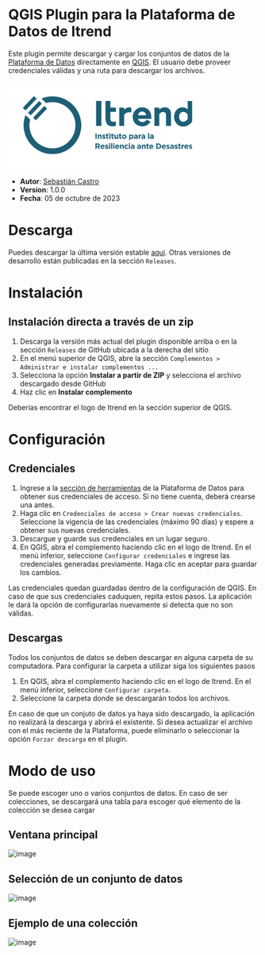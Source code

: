 # QGIS Plugin para la Plataforma de Datos de Itrend

Este plugin permite descargar y cargar los conjuntos de datos de la [Plataforma de Datos](https://www.plataformadedatos.cl) directamente en [QGIS](https://www.qgis.org). El usuario debe proveer credenciales válidas y una ruta para descargar los archivos.

<img src="logo.svg" width="400px" height="auto">

- **Autor**: [Sebastián Castro](https://github.com/sebacastroh)
- **Version**: 1.0.0
- **Fecha**: 05 de octubre de 2023

# Descarga

Puedes descargar la última versión estable [aquí](https://github.com/ItrendCL/pdd-qgis-plugin/releases/download/v1.0.0/pdd-qgis-plugin.zip). Otras versiones de desarrollo están publicadas en la sección ```Releases```.

# Instalación

## Instalación directa a través de un zip

1. Descarga la versión más actual del plugin disponible arriba o en la sección ```Releases``` de GitHub ubicada a la derecha del sitio
2. En el menú superior de QGIS, abre la sección ```Complementos > Administrar e instalar complementos ...```
3. Selecciona la opción **Instalar a partir de ZIP** y selecciona el archivo descargado desde GitHub
4. Haz clic en **Instalar complemento**

Deberías encontrar el logo de Itrend en la sección superior de QGIS.

# Configuración

## Credenciales

1. Ingrese a la [sección de herramientas](https://www.plataformadedatos.cl/tools) de la Plataforma de Datos para obtener sus credenciales de acceso. Si no tiene cuenta, deberá crearse una antes.
2. Haga clic en ```Credenciales de acceso > Crear nuevas credenciales```. Seleccione la vigencia de las credenciales (máximo 90 días) y espere a obtener sus nuevas credenciales.
3. Descargue y guarde sus credenciales en un lugar seguro.
4. En QGIS, abra el complemento haciendo clic en el logo de Itrend. En el menú inferior, seleccione ```Configurar credenciales``` e ingrese las credenciales generadas previamente. Haga clic en aceptar para guardar los cambios.

Las credenciales quedan guardadas dentro de la configuración de QGIS. En caso de que sus credenciales caduquen, repita estos pasos. La aplicación le dará la opción de configurarlas nuevamente si detecta que no son válidas.

## Descargas

Todos los conjuntos de datos se deben descargar en alguna carpeta de su computadora. Para configurar la carpeta a utilizar siga los siguientes pasos

1. En QGIS, abra el complemento haciendo clic en el logo de Itrend. En el menú inferior, seleccione ```Configurar carpeta```.
2. Seleccione la carpeta donde se descargarán todos los archivos.

En caso de que un conjuto de datos ya haya sido descargado, la aplicación no realizará la descarga y abrirá el existente. Si desea actualizar el archivo con el más reciente de la Plataforma, puede eliminarlo o seleccionar la opción ```Forzar descarga``` en el plugin.

# Modo de uso

Se puede escoger uno o varios conjuntos de datos. En caso de ser colecciones, se descargará una tabla para escoger qué elemento de la colección se desea cargar

## Ventana principal
![image](https://user-images.githubusercontent.com/82397256/202242586-1becd118-e82d-4415-aeeb-bbb62fcdbbb7.png)

## Selección de un conjunto de datos
![image](https://user-images.githubusercontent.com/82397256/202243129-89ccd9e7-05df-41ef-8a65-735a72407e21.png)

## Ejemplo de una colección
![image](https://user-images.githubusercontent.com/82397256/202243341-e5f3ed96-bfc6-4b8e-83aa-6b15e024a422.png)
